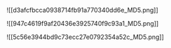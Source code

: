 
![[d3afcfbcca0938714fb91a770340dd6e_MD5.png]]

![[947c4619f9af20436e3925740f9c93a1_MD5.png]]


![[5c56e3944bd9c73ecc27e0792354a52c_MD5.png]]